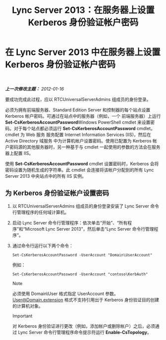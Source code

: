 ﻿---
title: Lync Server 2013：在服务器上设置 Kerberos 身份验证帐户密码
TOCTitle: 在服务器上设置 Kerberos 身份验证帐户密码
ms:assetid: 902d3292-678d-4512-9248-586053cb638b
ms:mtpsurl: https://technet.microsoft.com/zh-cn/library/Gg398734(v=OCS.15)
ms:contentKeyID: 49313582
ms.date: 05/19/2016
mtps_version: v=OCS.15
ms.translationtype: HT
---

# 在 Lync Server 2013 中在服务器上设置 Kerberos 身份验证帐户密码

 

_**上一次修改主题：** 2012-01-16_

要成功完成此过程，应以 RTCUniversalServerAdmins 组成员的身份登录。

必须为拥有前端服务器、Standard Edition Server 和控制器的每个站点设置 Kerberos 帐户密码。可通过在站点中的服务器（例如，一个 前端服务器）上运行 **Set-CsKerberosAccountPassword**Windows PowerShell cmdlet 来设置密码。对于每个站点都必须运行 **Set-CsKerberosAccountPassword** cmdlet。cmdlet 为 Web 服务 服务配置 Internet Information Services (IIS)，然后在 Active Directory 域服务 中为计算机帐户设置密码。使用已配置为 Kerberos 帐户密码源的其他服务器时，另一种基于与 cmdlet 一起使用的参数的方法会在服务器上配置 IIS。

使用 **Set-CsKerberosAccountPassword** cmdlet 设置密码时，Kerberos 会将密码设置为随机生成的字符串。此 cmdlet 会连接将该帐户分配到的所有 Lync Server 2013 中央站点中的所有 IIS 实例。

## 为 Kerberos 身份验证帐户设置密码

1.  以 RTCUniversalServerAdmins 组成员的身份登录安装了 Lync Server 命令行管理程序的任何域计算机。

2.  启动 Lync Server 命令行管理程序：依次单击“开始”、“所有程序”和“Microsoft Lync Server 2013”，然后单击“Lync Server 命令行管理程序”。

3.  通过命令行运行以下两个命令：
    
        Set-CsKerberosAccountPassword -UserAccount "Domain\UserAccount"
    
    例如：
    
        Set-CsKerberosAccountPassword -UserAccount "contoso\KerbAuth"
    
    > [!NOTE]  
	> 必须使用 Domain\User 格式指定 UserAccount 参数。User@Domain.extension 格式不支持引用出于 Kerberos 身份验证目的创建的计算机对象。
    
    
    > [!IMPORTANT]
    > 对 Kerberos 身份验证进行更改（例如，添加帐户或删除帐户）之后，必须通过 Lync Server 命令行管理程序命令提示符运行 <strong>Enable-CsTopology</strong>。

